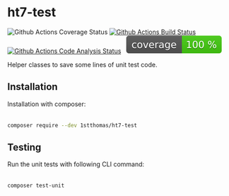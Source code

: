 
# ht7-test

![Github Actions Coverage Status](https://github.com/1stthomas/ht7-test/blob/master/.build/badge-version.svg)
[![Github Actions Build Status](https://github.com/1stthomas/ht7-test/actions/workflows/tests.yml/badge.svg?branch=master)](https://github.com/1stthomas/ht7-test/actions/workflows/tests.yml)&nbsp;&nbsp;
[![Github Actions Code Analysis Status](https://github.com/1stthomas/ht7-test/actions/workflows/analysis.yml/badge.svg?branch=master)](https://github.com/1stthomas/ht7-test/actions/workflows/analysis.yml)&nbsp;&nbsp;
![Github Actions Coverage Status](https://github.com/1stthomas/ht7-test/blob/master/doc/images/coverage.svg)

Helper classes to save some lines of unit test code.

## Installation

Installation with composer:

```sh

composer require --dev 1stthomas/ht7-test

```

## Testing

Run the unit tests with following CLI command:

```sh

composer test-unit

```
